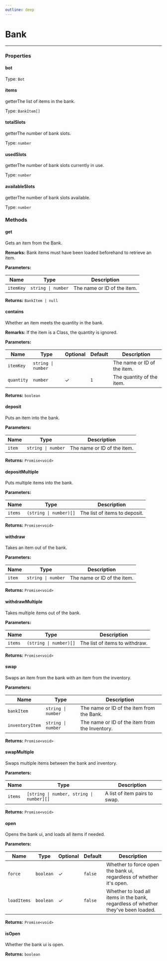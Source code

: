 ```yaml
---
outline: deep
---
```


# Bank 

---

### Properties

#### bot

Type: `Bot`

#### items

​<Badge type="info">getter</Badge>The list of items in the bank.

Type: `BankItem[]`

#### totalSlots

​<Badge type="info">getter</Badge>The number of bank slots.

Type: `number`

#### usedSlots

​<Badge type="info">getter</Badge>The number of bank slots currently in use.

Type: `number`

#### availableSlots

​<Badge type="info">getter</Badge>The number of bank slots available.

Type: `number`

### Methods

#### get

Gets an item from the Bank.

**Remarks:** Bank items must have been loaded beforehand to retrieve an item.

**Parameters:**

| Name | Type | Description |
|------|------|-------------|
| `itemKey` | `string \| number` | The name or ID of the item. |

**Returns:** `BankItem | null`

#### contains

Whether an item meets the quantity in the bank.

**Remarks:** If the item is a Class, the quantity is ignored.

**Parameters:**

| Name | Type | Optional | Default | Description |
|------|------|----------|---------|-------------|
| `itemKey` | `string \| number` |  |  | The name or ID of the item. |
| `quantity` | `number` | ✓ | `1` | The quantity of the item. |

**Returns:** `boolean`

#### deposit

Puts an item into the bank.

**Parameters:**

| Name | Type | Description |
|------|------|-------------|
| `item` | `string \| number` | The name or ID of the item. |

**Returns:** `Promise<void>`

#### depositMultiple

Puts multiple items into the bank.

**Parameters:**

| Name | Type | Description |
|------|------|-------------|
| `items` | `(string \| number)[]` | The list of items to deposit. |

**Returns:** `Promise<void>`

#### withdraw

Takes an item out of the bank.

**Parameters:**

| Name | Type | Description |
|------|------|-------------|
| `item` | `string \| number` | The name or ID of the item. |

**Returns:** `Promise<void>`

#### withdrawMultiple

Takes multiple items out of the bank.

**Parameters:**

| Name | Type | Description |
|------|------|-------------|
| `items` | `(string \| number)[]` | The list of items to withdraw. |

**Returns:** `Promise<void>`

#### swap

Swaps an item from the bank with an item from the inventory.

**Parameters:**

| Name | Type | Description |
|------|------|-------------|
| `bankItem` | `string \| number` | The name or ID of the item from the Bank. |
| `inventoryItem` | `string \| number` | The name or ID of the item from the Inventory. |

**Returns:** `Promise<void>`

#### swapMultiple

Swaps multiple items between the bank and inventory.

**Parameters:**

| Name | Type | Description |
|------|------|-------------|
| `items` | `[string \| number, string \| number][]` | A list of item pairs to swap. |

**Returns:** `Promise<void>`

#### open

Opens the bank ui, and loads all items if needed.

**Parameters:**

| Name | Type | Optional | Default | Description |
|------|------|----------|---------|-------------|
| `force` | `boolean` | ✓ | `false` | Whether to force open the bank ui, regardless of whether it's open. |
| `loadItems` | `boolean` | ✓ | `false` | Whether to load all items in the bank, regardless of whether they've been loaded. |

**Returns:** `Promise<void>`

#### isOpen

Whether the bank ui is open.

**Returns:** `boolean`

